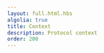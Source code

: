 ```yaml
---
layout: full.html.hbs
algolia: true
title: Context
description: Protocol context
order: 200
---
```

